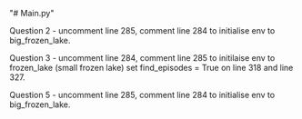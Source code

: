 "# Main.py" 

Question 2 - uncomment line 285, comment line 284 to initialise env to big_frozen_lake.


Question 3 - uncomment line 284, comment line 285 to initilaise env to frozen_lake (small frozen lake)
set find_episodes = True on line 318 and line 327.


Question 5 - uncomment line 285, comment line 284 to initialise env to big_frozen_lake.